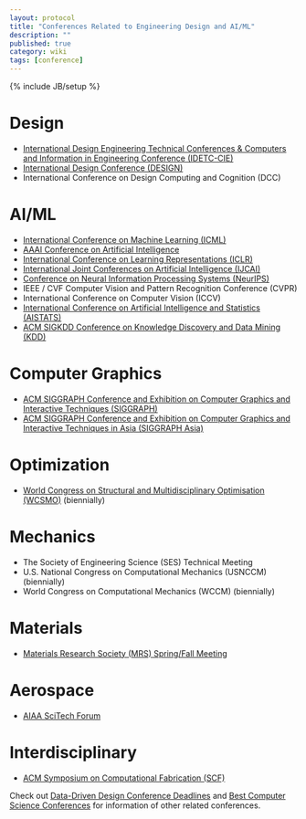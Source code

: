 ```yaml
---
layout: protocol
title: "Conferences Related to Engineering Design and AI/ML"
description: ""
published: true
category: wiki
tags: [conference]
---
```

{% include JB/setup %}

# Design
* [International Design Engineering Technical Conferences & Computers and Information in Engineering Conference (IDETC-CIE)](https://event.asme.org/IDETC-CIE)
* [International Design Conference (DESIGN)](https://www.designconference.org/)
* International Conference on Design Computing and Cognition (DCC)

# AI/ML
* [International Conference on Machine Learning (ICML)](https://icml.cc/)
* [AAAI Conference on Artificial Intelligence](https://aaai.org/aaai-conference/)
* [International Conference on Learning Representations (ICLR)](https://iclr.cc/)
* [International Joint Conferences on Artificial Intelligence (IJCAI)](ijcai.org)
* [Conference on Neural Information Processing Systems (NeurIPS)](https://nips.cc/)
* IEEE / CVF Computer Vision and Pattern Recognition Conference (CVPR)
* International Conference on Computer Vision (ICCV)
* [International Conference on Artificial Intelligence and Statistics (AISTATS)](https://aistats.org/)
* [ACM SIGKDD Conference on Knowledge Discovery and Data Mining (KDD)](https://kdd.org/conferences)

# Computer Graphics
* [ACM SIGGRAPH Conference and Exhibition on Computer Graphics and Interactive Techniques (SIGGRAPH)](https://www.siggraph.org/)
* [ACM SIGGRAPH Conference and Exhibition on Computer Graphics and Interactive Techniques in Asia (SIGGRAPH Asia)](https://www.siggraph.org/)

# Optimization
* [World Congress on Structural and Multidisciplinary Optimisation (WCSMO)](https://www.issmo.net/calendar/wcsmo-worldcongressofstructuralandmultidisciplinaryoptimization/) (biennially)

# Mechanics
* The Society of Engineering Science (SES) Technical Meeting
* U.S. National Congress on Computational Mechanics (USNCCM) (biennially)
* World Congress on Computational Mechanics (WCCM) (biennially)

# Materials
* [Materials Research Society (MRS) Spring/Fall Meeting](https://www.mrs.org/meetings-events/)

# Aerospace
* [AIAA SciTech Forum](https://www.aiaa.org/SciTech)

# Interdisciplinary
* [ACM Symposium on Computational Fabrication (SCF)](https://scf.acm.org/)

Check out [Data-Driven Design Conference Deadlines](https://ideal.umd.edu/d3-deadlines/?sub=ML,ED,RO,IN,SC,CG) and [Best Computer Science Conferences](https://research.com/conference-rankings/computer-science) for information of other related conferences.
